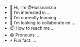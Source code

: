 - 👋 Hi, I’m @Hussnainzia
- 👀 I’m interested in ...
- 🌱 I’m currently learning ...
- 💞️ I’m looking to collaborate on ...
- 📫 How to reach me ...
- 😄 Pronouns: ...
- ⚡ Fun fact: ...

<!---
Hussnainzia/Hussnainzia is a ✨ special ✨ repository because its `README.md` (this file) appears on your GitHub profile.
You can click the Preview link to take a look at your changes.
--->
